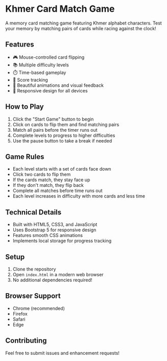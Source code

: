 # Khmer Card Match Game

A memory card matching game featuring Khmer alphabet characters. Test your memory by matching pairs of cards while racing against the clock!

## Features

- 🎮 Mouse-controlled card flipping
- 📚 Multiple difficulty levels
- ⏱️ Time-based gameplay
- 🎯 Score tracking
- 🎨 Beautiful animations and visual feedback
- 📱 Responsive design for all devices

## How to Play

1. Click the "Start Game" button to begin
2. Click on cards to flip them and find matching pairs
3. Match all pairs before the timer runs out
4. Complete levels to progress to higher difficulties
5. Use the pause button to take a break if needed

## Game Rules

- Each level starts with a set of cards face down
- Click two cards to flip them
- If the cards match, they stay face up
- If they don't match, they flip back
- Complete all matches before time runs out
- Each level increases in difficulty with more cards and less time

## Technical Details

- Built with HTML5, CSS3, and JavaScript
- Uses Bootstrap 5 for responsive design
- Features smooth CSS animations
- Implements local storage for progress tracking

## Setup

1. Clone the repository
2. Open `index.html` in a modern web browser
3. No additional dependencies required!

## Browser Support

- Chrome (recommended)
- Firefox
- Safari
- Edge

## Contributing

Feel free to submit issues and enhancement requests! 